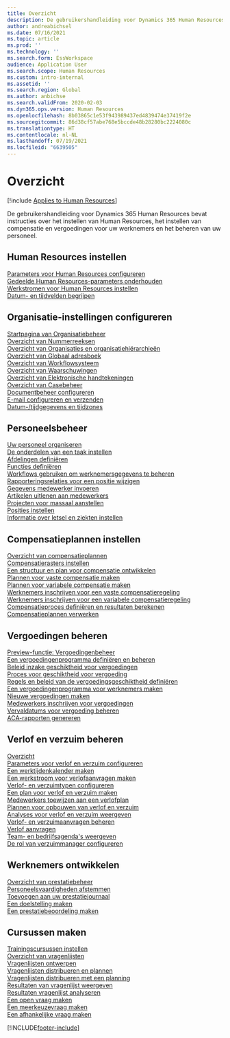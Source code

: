 ```yaml
---
title: Overzicht
description: De gebruikershandleiding voor Dynamics 365 Human Resources bevat instructies over het instellen van Human Resources, het instellen van compensatie en vergoedingen voor uw werknemers en het beheren van uw personeel.
author: andreabichsel
ms.date: 07/16/2021
ms.topic: article
ms.prod: ''
ms.technology: ''
ms.search.form: EssWorkspace
audience: Application User
ms.search.scope: Human Resources
ms.custom: intro-internal
ms.assetid: ''
ms.search.region: Global
ms.author: anbichse
ms.search.validFrom: 2020-02-03
ms.dyn365.ops.version: Human Resources
ms.openlocfilehash: 8b03865c1e53f943989437ed4839474e37419f2e
ms.sourcegitcommit: 86d38cf57abe768e5bccde48b28280bc2224080c
ms.translationtype: HT
ms.contentlocale: nl-NL
ms.lasthandoff: 07/19/2021
ms.locfileid: "6639505"
---
```

# <a name="overview"></a>Overzicht

[!include [Applies to Human Resources](../includes/applies-to-hr.md)]

De gebruikershandleiding voor Dynamics 365 Human Resources bevat instructies over het instellen van Human Resources, het instellen van compensatie en vergoedingen voor uw werknemers en het beheren van uw personeel.

## <a name="set-up-human-resources"></a>Human Resources instellen

[Parameters voor Human Resources configureren](hr-setup-parameters.md)</br>
[Gedeelde Human Resources-parameters onderhouden](hr-setup-shared-parameters.md)</br>
[Werkstromen voor Human Resources instellen](./hr-workflow-manage-employee-information.md)</br>
[Datum- en tijdvelden begrijpen](hr-setup-date-time-fields.md)</br>

## <a name="configure-organization-settings"></a>Organisatie-instellingen configureren

[Startpagina van Organisatiebeheer](../fin-ops-core/fin-ops/organization-administration/organization-administration-home-page.md?toc=/dynamics365/human-resources/toc.json)</br>
[Overzicht van Nummerreeksen](../fin-ops-core/fin-ops/organization-administration/number-sequence-overview.md?toc=/dynamics365/human-resources/toc.json)</br>
[Overzicht van Organisaties en organisatiehiërarchieën](../fin-ops-core/fin-ops/organization-administration/organizations-organizational-hierarchies.md?toc=/dynamics365/human-resources/toc.json)</br>
[Overzicht van Globaal adresboek](../fin-ops-core/fin-ops/organization-administration/overview-global-address-book.md?toc=/dynamics365/human-resources/toc.json)</br>
[Overzicht van Workflowsysteem](../fin-ops-core/fin-ops/organization-administration/overview-workflow-system.md?toc=/dynamics365/human-resources/toc.json)</br>
[Overzicht van Waarschuwingen](../fin-ops-core/fin-ops/get-started/alerts-overview.md?toc=/dynamics365/human-resources/toc.json)</br>
[Overzicht van Elektronische handtekeningen](../fin-ops-core/fin-ops/organization-administration/electronic-signature-overview.md?toc=/dynamics365/human-resources/toc.json)</br>
[Overzicht van Casebeheer](../fin-ops-core/fin-ops/organization-administration/cases.md?toc=/dynamics365/human-resources/toc.json)</br>
[Documentbeheer configureren](../fin-ops-core/fin-ops/organization-administration/configure-document-management.md?toc=/dynamics365/human-resources/toc.json)</br>
[E-mail configureren en verzenden](../fin-ops-core/fin-ops/organization-administration/configure-email.md?toc=/dynamics365/human-resources/toc.json)</br>
[Datum-/tijdgegevens en tijdzones](../fin-ops-core/fin-ops/organization-administration/date-time-zones.md?toc=/dynamics365/human-resources/toc.json)</br>

## <a name="manage-personnel"></a>Personeelsbeheer

[Uw personeel organiseren](hr-personnel-departments-jobs-positions.md)</br>
[De onderdelen van een taak instellen](hr-personnel-jobs.md)</br>
[Afdelingen definiëren](hr-personnel-define-departments.md)</br>
[Functies definiëren](hr-personnel-define-jobs.md)</br>
[Workflows gebruiken om werknemersgegevens te beheren](hr-workflow-manage-employee-information.md)</br>
[Rapporteringsrelaties voor een positie wijzigen](hr-personnel-modify-reporting-relationships-position.md)</br>
[Gegevens medewerker invoeren](hr-personnel-enter-worker-information.md)</br>
[Artikelen uitlenen aan medewerkers](hr-personnel-loan-item-worker.md)</br>
[Projecten voor massaal aanstellen](hr-personnel-mass-hire-projects.md)</br>
[Posities instellen](hr-personnel-set-up-positions.md)</br>
[Informatie over letsel en ziekten instellen](hr-personnel-set-up-injury-illness-information.md)</br>

## <a name="set-up-compensation-plans"></a>Compensatieplannen instellen

[Overzicht van compensatieplannen](hr-compensation-overview.md)</br>
[Compensatierasters instellen](hr-compensation-grids.md)</br>
[Een structuur en plan voor compensatie ontwikkelen](hr-compensation-structure.md)</br>
[Plannen voor vaste compensatie maken](hr-compensation-fixed-plans.md)</br>
[Plannen voor variabele compensatie maken](hr-compensation-variable-plans.md)</br>
[Werknemers inschrijven voor een vaste compensatieregeling](hr-compensation-enroll-employees-fixed.md)</br>
[Werknemers inschrijven voor een variabele compensatieregeling](hr-compensation-enroll-employees-variable.md)</br>
[Compensatieproces definiëren en resultaten berekenen](hr-compensation-define-process.md)</br>
[Compensatieplannen verwerken](hr-compensation-process.md)</br>

## <a name="manage-benefits"></a>Vergoedingen beheren

[Preview-functie: Vergoedingenbeheer](hr-benefits-management-overview.md)</br>
[Een vergoedingenprogramma definiëren en beheren](hr-benefits-manage-program.md)</br>
[Beleid inzake geschiktheid voor vergoedingen](hr-benefits-eligibility-policies.md)</br>
[Proces voor geschiktheid voor vergoeding](hr-benefits-eligibility-process.md)</br>
[Regels en beleid van de vergoedingsgeschiktheid definiëren](hr-benefits-define-eligibility-rules.md)</br>
[Een vergoedingenprogramma voor werknemers maken](hr-benefits-deliver-employee-benefits-program.md)</br>
[Nieuwe vergoedingen maken](hr-benefits-create.md)</br>
[Medewerkers inschrijven voor vergoedingen](hr-benefits-enroll-workers.md)</br>
[Vervaldatums voor vergoeding beheren](hr-benefits-expiration-dates.md)</br>
[ACA-rapporten genereren](hr-benefits-aca-reports.md)</br>

## <a name="manage-leave-and-absence"></a>Verlof en verzuim beheren

[Overzicht](hr-leave-and-absence-overview.md)</br>
[Parameters voor verlof en verzuim configureren](hr-leave-and-absence-parameters.md)</br>
[Een werktijdenkalender maken](hr-leave-and-absence-working-time-calendar.md)</br>
[Een werkstroom voor verlofaanvragen maken](hr-leave-and-absence-workflow.md)</br>
[Verlof- en verzuimtypen configureren](hr-leave-and-absence-types.md)</br>
[Een plan voor verlof en verzuim maken](hr-leave-and-absence-plans.md)</br>
[Medewerkers toewijzen aan een verlofplan](hr-leave-and-absence-enroll.md)</br>
[Plannen voor opbouwen van verlof en verzuim](hr-leave-and-absence-accrue.md)</br>
[Analyses voor verlof en verzuim weergeven](hr-leave-and-absence-analytics.md)</br>
[Verlof- en verzuimaanvragen beheren](hr-employee-self-service-manage-requests.md)</br>
[Verlof aanvragen](hr-employee-self-service-request-time-off.md)</br>
[Team- en bedrijfsagenda's weergeven](hr-employee-self-service-calendar.md)</br>
[De rol van verzuimmanager configureren](hr-configure-absence-manager.md)</br>

## <a name="develop-employees"></a>Werknemers ontwikkelen

[Overzicht van prestatiebeheer](hr-develop-performance-management-overview.md)</br>
[Personeelsvaardigheden afstemmen](hr-develop-skills.md)</br>
[Toevoegen aan uw prestatiejournaal](hr-develop-add-performance-journal.md)</br>
[Een doelstelling maken](hr-develop-create-goal.md)</br>
[Een prestatiebeoordeling maken](hr-develop-create-performance-review.md)</br>

## <a name="create-courses"></a>Cursussen maken

[Trainingscursussen instellen](hr-learning-courses.md)</br>
[Overzicht van vragenlijsten](hr-learning-questionnaires.md)</br>
[Vragenlijsten ontwerpen](hr-learning-design-questionnaires.md)</br>
[Vragenlijsten distribueren en plannen](hr-learning-distribute-questionnaires.md)</br>
[Vragenlijsten distribueren met een planning](hr-learning-distribute-questionnaires-scheduling.md)</br>
[Resultaten van vragenlijst weergeven](hr-learning-evaluate-questionnaire-results.md)</br>
[Resultaten vragenlijst analyseren](hr-learning-analyze-questionnaire-results.md)</br>
[Een open vraag maken](hr-learning-create-open-ended-question.md)</br>
[Een meerkeuzevraag maken](hr-learning-create-closed-ended-question.md)</br>
[Een afhankelijke vraag maken](hr-learning-depending-question.md)</br>





[!INCLUDE[footer-include](../includes/footer-banner.md)]
